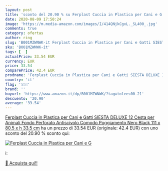 ```yaml
---
layout: post
title: 'sconto del 20.90 % su Ferplast Cuccia in Plastica per Cani e G  '
date: 2020-08-09 17:50:24
image: 'https://m.media-amazon.com/images/I/414QNjkCgxL._SL400_.jpg'
comments: true
category: ofertas
author: ring
slug: 'B001MZWNWK-it Ferplast Cuccia in Plastica per Cani e Gatti SIESTA DELUXE...'
sku: 'B001MZWNWK-it'
tags: [  ]
actualPrice: 33.54 EUR
currency: EUR
price: 33.54
comparePrice: 42.4 EUR
prodname: 'Ferplast Cuccia in Plastica per Cani e Gatti SIESTA DELUXE 12  Cesta per Animali  Fondo Perforato  Antiscivolo  Comodo Poggiamento  Nero  Black   111 x 80.5 x h 33.5 cm'
country: 'it'
flag: '🇮🇹'
brand: ''
buyurl: 'https://www.amazon.it/dp/B001MZWNWK/?tag=tolees00-21'
descuento: '20.90'
average: '33.54'
---
```


[Ferplast Cuccia in Plastica per Cani e Gatti SIESTA DELUXE 12  Cesta per Animali  Fondo Perforato  Antiscivolo  Comodo Poggiamento  Nero  Black   111 x 80.5 x h 33.5 cm](https://www.amazon.it/dp/B001MZWNWK/?tag=tolees00-21) ha un prezzo di 33.54 EUR (originale: 42.4 EUR) con uno sconto del 20.90 % sconto qui:

[![Ferplast Cuccia in Plastica per Cani e G](https://m.media-amazon.com/images/I/414QNjkCgxL._SL400_.jpg)](https://www.amazon.it/dp/B001MZWNWK/?tag=tolees00-21)

ℹ️:


[🛒 Acquista qui!!](https://www.amazon.it/dp/B001MZWNWK/?tag=tolees00-21)
